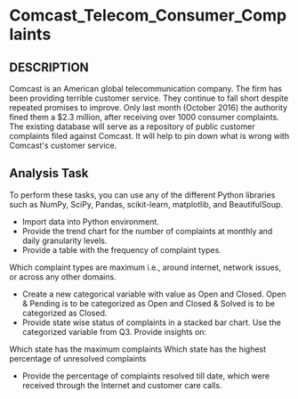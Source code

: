 # Comcast_Telecom_Consumer_Complaints

## DESCRIPTION

Comcast is an American global telecommunication company. The firm has been providing terrible customer service. They continue to fall short despite repeated promises to improve. Only last month (October 2016) the authority fined them a $2.3 million, after receiving over 1000 consumer complaints.
The existing database will serve as a repository of public customer complaints filed against Comcast.
It will help to pin down what is wrong with Comcast's customer service.

## Analysis Task

 To perform these tasks, you can use any of the different Python libraries such as NumPy, SciPy, Pandas, scikit-learn, matplotlib, and BeautifulSoup.

* Import data into Python environment.
* Provide the trend chart for the number of complaints at monthly and daily granularity levels.
* Provide a table with the frequency of complaint types.

 Which complaint types are maximum i.e., around internet, network issues, or across any other domains.
* Create a new categorical variable with value as Open and Closed. Open & Pending is to be categorized as Open and Closed & Solved is to be categorized as Closed.
* Provide state wise status of complaints in a stacked bar chart. Use the categorized variable from Q3. Provide insights on:

 Which state has the maximum complaints
 Which state has the highest percentage of unresolved complaints
* Provide the percentage of complaints resolved till date, which were received through the Internet and customer care calls.
